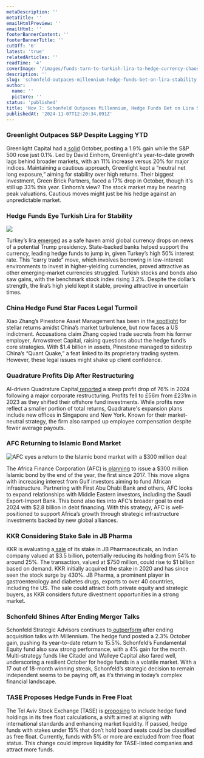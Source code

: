 ```yaml
---
metaDescription: ''
metaTitle: ''
emailHtmlPreview: ''
emailHtml: ''
footerBannerContent: ''
footerBannerTitle: ''
cutOff: '6'
latest: 'true'
relatedArticles: ''
readTime: '4'
coverImage: '/images/funds-turn-to-turkish-lira-to-hedge-currency-chaos-M3ND.webp'
description: ''
slug: 'schonfeld-outpaces-millennium-hedge-funds-bet-on-lira-stability'
author:
  name: ''
  picture: ''
status: 'published'
title: 'Nov 7: Schonfeld Outpaces Millennium, Hedge Funds Bet on Lira Stability'
publishedAt: '2024-11-07T12:20:34.091Z'
---
```


### Greenlight Outpaces S&P Despite Lagging YTD

Greenlight Capital had a[ solid](https://www.hedgeweek.com/greenlight-has-strong-start-to-q4-despite-market-lag/#:~:text=Greenlight%20Capital%20began%20the%20fourth,a%20report%20by%20Institutional%20Investor.) October, posting a 1.9% gain while the S&P 500 rose just 0.1%. Led by David Einhorn, Greenlight's year-to-date growth lags behind broader markets, with an 11% increase versus 20% for major indices. Maintaining a cautious approach, Greenlight kept a “neutral net long exposure,” aiming for stability over high returns. Their biggest investment, Green Brick Partners, faced a 17% drop in October, though it's still up 33% this year. Einhorn’s view? The stock market may be nearing peak valuations. Cautious moves might just be his hedge against an unpredictable market.

### Hedge Funds Eye Turkish Lira for Stability

![](/images/funds-turn-to-turkish-lira-to-hedge-currency-chaos-kxNj.webp)

Turkey’s lira[ emerged](https://www.bnnbloomberg.ca/investing/2024/11/06/hedge-funds-turn-to-lira-as-haven-from-trump-currency-chaos/) as a safe haven amid global currency drops on news of a potential Trump presidency. State-backed banks helped support the currency, leading hedge funds to jump in, given Turkey’s high 50% interest rate. This “carry trade” move, which involves borrowing in low-interest environments to invest in higher-yielding currencies, proved attractive as other emerging-market currencies struggled. Turkish stocks and bonds also saw gains, with the benchmark stock index rising 3.2%. Despite the dollar’s strength, the lira’s high yield kept it stable, proving attractive in uncertain times.

### China Hedge Fund Star Faces Legal Turmoil

Xiao Zhang’s Pinestone Asset Management has been in the[ spotlight](https://www.bnnbloomberg.ca/business/international/2024/11/06/star-hedge-funds-surge-in-china-threatened-by-us-indictment/) for stellar returns amidst China’s market turbulence, but now faces a US indictment. Accusations claim Zhang copied trade secrets from his former employer, Arrowstreet Capital, raising questions about the hedge fund’s core strategies. With $1.4 billion in assets, Pinestone managed to sidestep China’s “Quant Quake,” a feat linked to its proprietary trading system. However, these legal issues might shake up client confidence.

### Quadrature Profits Dip After Restructuring

AI-driven Quadrature Capital[ reported](https://www.hedgeweek.com/quadrature-profits-drop-76-following-restructuring/#:~:text=AI%2Ddriven%20trading%20firm%20Quadrature,report%20by%20the%20Financial%20Times.) a steep profit drop of 76% in 2024 following a major corporate restructuring. Profits fell to £56m from £231m in 2023 as they shifted their offshore fund investments. While profits now reflect a smaller portion of total returns, Quadrature's expansion plans include new offices in Singapore and New York. Known for their market-neutral strategy, the firm also ramped up employee compensation despite fewer average payouts.

### AFC Returning to Islamic Bond Market

![AFC eyes a return to the Islamic bond market with a $300 million deal](/images/afc-eyes-return-to-islamic-bond-market-with-300-million-deal--IyNT.webp)

The Africa Finance Corporation (AFC) is[ planning](https://www.bnnbloomberg.ca/business/2024/11/06/afc-eyes-return-to-islamic-bond-market-with-300-million-deal/) to issue a $300 million Islamic bond by the end of the year, the first since 2017. This move aligns with increasing interest from Gulf investors aiming to fund African infrastructure. Partnering with First Abu Dhabi Bank and others, AFC looks to expand relationships with Middle Eastern investors, including the Saudi Export-Import Bank. This bond also ties into AFC’s broader goal to end 2024 with $2.8 billion in debt financing. With this strategy, AFC is well-positioned to support Africa’s growth through strategic infrastructure investments backed by new global alliances.

### KKR Considering Stake Sale in JB Pharma

KKR is evaluating a[ sale](https://www.bnnbloomberg.ca/business/international/2024/11/06/kkr-is-said-to-consider-selling-750-million-stake-in-jb-pharma/) of its stake in JB Pharmaceuticals, an Indian company valued at $3.5 billion, potentially reducing its holding from 54% to around 25%. The transaction, valued at $750 million, could rise to $1 billion based on demand. KKR initially acquired the stake in 2020 and has since seen the stock surge by 430%. JB Pharma, a prominent player in gastroenterology and diabetes drugs, exports to over 40 countries, including the US. The sale could attract both private equity and strategic buyers, as KKR considers future divestment opportunities in a strong market.

### Schonfeld Shines After Ending Merger Talks

Schonfeld Strategic Advisors continues to[ outperform](https://www.hedgeweek.com/schonfeld-outpaces-peers-a-year-after-ending-millennium-merger-talks/#:~:text=In%20a%20year%20marked%20by,a%20report%20by%20Business%20Insider.) after ending acquisition talks with Millennium. The hedge fund posted a 2.3% October gain, pushing its year-to-date return to 15.5%. Schonfeld’s Fundamental Equity fund also saw strong performance, with a 4% gain for the month. Multi-strategy funds like Citadel and Walleye Capital also fared well, underscoring a resilient October for hedge funds in a volatile market. With a 17 out of 18-month winning streak, Schonfeld’s strategic decision to remain independent seems to be paying off, as it’s thriving in today’s complex financial landscape.

### TASE Proposes Hedge Funds in Free Float

The Tel Aviv Stock Exchange (TASE) is [proposing](https://www.hedgeweek.com/hedge-funds-holdings-in-tase-listed-companies-to-be-classified-as-free-float/) to include hedge fund holdings in its free float calculations, a shift aimed at aligning with international standards and enhancing market liquidity. If passed, hedge funds with stakes under 15% that don’t hold board seats could be classified as free float. Currently, funds with 5% or more are excluded from free float status. This change could improve liquidity for TASE-listed companies and attract more funds.